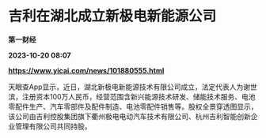 # 吉利在湖北成立新极电新能源公司
**第一财经**

**2023-10-20 08:07**

**https://www.yicai.com/news/101880555.html**

天眼查App显示，近日，湖北新极电新能源技术有限公司成立，法定代表人为谢世滨，注册资本100万人民币，经营范围含新兴能源技术研发、储能技术服务、电池零配件生产、汽车零部件及配件制造、电池零配件销售等。股权全景穿透图显示，该公司由吉利控股集团旗下衢州极电电动汽车技术有限公司、杭州吉利智能创新企业管理有限公司共同持股。